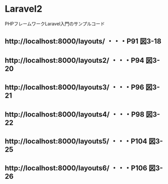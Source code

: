 # Laravel2
PHPフレームワークLaravel入門のサンプルコード

## http://localhost:8000/layouts/  ・・・P91 図3-18
## http://localhost:8000/layouts2/ ・・・P94 図3-20
## http://localhost:8000/layouts3/ ・・・P96 図3-21
## http://localhost:8000/layouts4/ ・・・P98 図3-22
## http://localhost:8000/layouts5/ ・・・P104 図3-25
## http://localhost:8000/layouts6/ ・・・P106 図3-26

